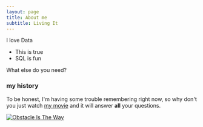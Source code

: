```yaml
---
layout: page
title: About me
subtitle: Living It
---
```


I love Data

- This is true
- SQL is fun

What else do you need?

### my history

To be honest, I'm having some trouble remembering right now, so why don't you just watch [my movie](https://en.wikipedia.org/wiki/The_Princess_Bride_%28film%29) and it will answer **all** your questions.

[![Obstacle Is The Way](https://images-na.ssl-images-amazon.com/images/I/51KiJBZg5%2BL._SX355_BO1,204,203,200_.jpg)](https://www.amazon.com/gp/product/1591846358/ref=as_li_qf_asin_il_tl?ie=UTF8&tag=rtbks-20&creative=9325&linkCode=as2&creativeASIN=1591846358&linkId=c820874983cbc180a0c7e4748fc1b500)
